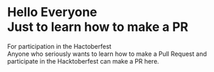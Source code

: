 # Hello Everyone <br> Just to learn how to make a PR  <br>
For participation in the Hactoberfest <br>
Anyone who seriously wants to learn how to make a Pull Request and participate in the Hacktoberfest can make a PR here.
